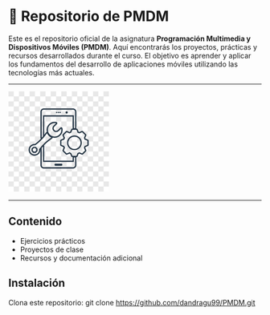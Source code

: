# 📱 Repositorio de PMDM

Este es el repositorio oficial de la asignatura **Programación Multimedia y Dispositivos Móviles (PMDM)**. Aquí encontrarás los proyectos, prácticas y recursos desarrollados durante el curso. El objetivo es aprender y aplicar los fundamentos del desarrollo de aplicaciones móviles utilizando las tecnologías más actuales.

---


<img src="images/telefono.jpg" width="200"/>


---

## Contenido

- Ejercicios prácticos
- Proyectos de clase
- Recursos y documentación adicional

## Instalación

Clona este repositorio:
git clone https://github.com/dandragu99/PMDM.git
